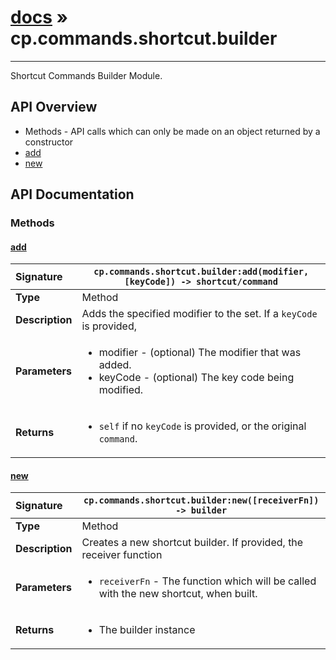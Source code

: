 # [docs](index.md) » cp.commands.shortcut.builder
---

Shortcut Commands Builder Module.

## API Overview
* Methods - API calls which can only be made on an object returned by a constructor
 * [add](#add)
 * [new](#new)

## API Documentation

### Methods

#### [add](#add)
| <span style="float: left;">**Signature**</span> | <span style="float: left;">`cp.commands.shortcut.builder:add(modifier, [keyCode]) -> shortcut/command` </span>                                                          |
| -----------------------------------------------------|---------------------------------------------------------------------------------------------------------|
| **Type**                                             | Method                                                                                         |
| **Description**                                      | Adds the specified modifier to the set. If a `keyCode` is provided,                                                                                         |
| **Parameters**                                       | <ul><li>modifier - (optional) The modifier that was added.</li><li>keyCode	- (optional) The key code being modified.</li></ul> |
| **Returns**                                          | <ul><li>`self` if no `keyCode` is provided, or the original `command`.</li></ul>          |

#### [new](#new)
| <span style="float: left;">**Signature**</span> | <span style="float: left;">`cp.commands.shortcut.builder:new([receiverFn]) -> builder` </span>                                                          |
| -----------------------------------------------------|---------------------------------------------------------------------------------------------------------|
| **Type**                                             | Method                                                                                         |
| **Description**                                      | Creates a new shortcut builder. If provided, the receiver function                                                                                         |
| **Parameters**                                       | <ul><li>`receiverFn`	- The function which will be called with the new shortcut, when built.</li></ul> |
| **Returns**                                          | <ul><li>The builder instance</li></ul>          |

